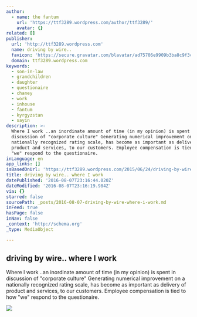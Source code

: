 ```yaml
---
author:
  - name: the fantum
    url: 'https://ttf3289.wordpress.com/author/ttf3289/'
    avatar: {}
related: []
publisher:
  url: 'http://ttf3289.wordpress.com'
  name: driving by wire..
  favicon: 'https://secure.gravatar.com/blavatar/ad75706e9909b3ba8c9f3c45d5d90d80?s=16'
  domain: ttf3289.wordpress.com
keywords:
  - son-in-law
  - grandchildren
  - daughter
  - questionaire
  - chaney
  - work
  - inhouse
  - fantum
  - kyrgyzstan
  - sayin
description: >-
  Where I work ..an inordinate amount of time (in my opinion) is spent in
  discussion of "corporate culture" Generating numerical improvement on a
  nationally recognized rating scale, has become as important as delivery of
  product and services, to our customers. Employee compensation is tied to how
  "we" respond to the questionaire.
inLanguage: en
app_links: []
isBasedOnUrl: 'https://ttf3289.wordpress.com/2015/06/24/driving-by-wire-where-i-work/'
title: driving by wire.. where I work
datePublished: '2016-08-07T23:16:44.020Z'
dateModified: '2016-08-07T23:16:19.984Z'
via: {}
starred: false
sourcePath: _posts/2016-08-07-driving-by-wire-where-i-work.md
inFeed: true
hasPage: false
inNav: false
_context: 'http://schema.org'
_type: MediaObject

---
```

<article style=""><h1>driving by wire.. where I work</h1><p>Where I work ..an inordinate amount of time (in my opinion) is spent in discussion of "corporate culture" Generating numerical improvement on a nationally recognized rating scale, has become as important as delivery of product and services, to our customers. Employee compensation is tied to how "we" respond to the questionaire.</p><img src="https://i1.wp.com/ttf3289.files.wordpress.com/2015/02/photo-2.jpg?fit=440%2C330&amp;ssl=1" /></article>